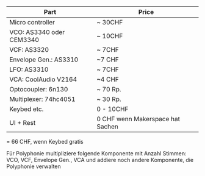 | Part | Price |
| ---- | ---- |
| Micro controller | ~ 30CHF |
| VCO: AS3340 oder CEM3340 | ~ 10CHF |
| VCF: AS3320 | ~ 7CHF |
| Envelope Gen.: AS3310 | ~7 CHF |
| LFO: AS3310 | ~ 7CHF |
| VCA: CoolAudio V2164 | ~4 CHF |
| Optocoupler: 6n130 | ~ 70 Rp. |
| Multiplexer: 74hc4051 | ~ 30 Rp. |
| Keybed etc. | 0 - 10CHF |
| UI + Rest | 0 CHF wenn Makerspace hat Sachen |

= 66 CHF, wenn Keybed gratis

Für Polyphonie multipliziere folgende Komponente mit Anzahl Stimmen: 
VCO, VCF, Envelope Gen., VCA und addiere noch andere Komponente, die Polyphonie verwalten